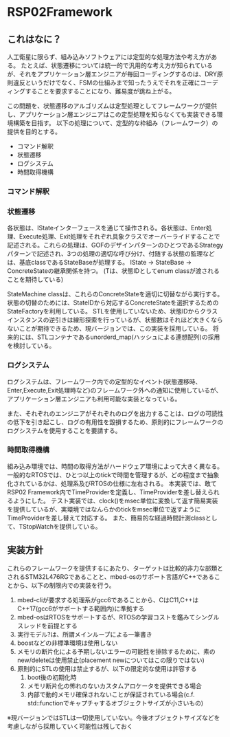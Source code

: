 # RSP02Framework

## これはなに？

人工衛星に限らず、組み込みソフトウェアには定型的な処理方法や考え方がある。
たとえば、状態遷移については統一的で汎用的な考え方が知られているが、それをアプリケーション層エンジニアが毎回コーディングするのは、DRY原則違反というだけでなく、FSMの仕組みまで知ったうえでそれを正確にコーディングすることを要求することになり、難易度が跳ね上がる。

この問題を、状態遷移のアルゴリズムは定型処理としてフレームワークが提供し、アプリケーション層エンジニアはこの定型処理を知らなくても実装できる環境構築を目指す。
以下の処理について、定型的な枠組み（フレームワーク）の提供を目的とする。

* コマンド解釈
* 状態遷移
* ログシステム
* 時間取得機構
### コマンド解釈
### 状態遷移
各状態は、IState<T>インターフェースを通じて操作される。各状態は、Enter処理、Execute処理、Exit処理をそれぞれ具象クラスでオーバーライドすることで記述される。これらの処理は、GOFのデザインパターンのひとつであるStrategyパターンで記述され、3つの処理の適切な呼び分け、付随する状態の監理などは、基底classであるStateBase<T>が処理する。
IState<T> -> StateBase<T> -> ConcreteStateの継承関係を持つ。
(Tは、状態IDとしてenum classが渡されることを期待している)

StateMachine classは、これらのConcreteStateを適切に切替ながら実行する。状態の切替のためには、StateIDから対応するConcreteStateを選択するためのStateFactory<T>を利用している。
STLを使用していないため、状態IDからクラスインスタンスの逆引きは線形探索を行っているが、状態数はそれほど大きくならないことが期待できるため、現バージョンでは、この実装を採用している。
将来的には、STLコンテナであるunorderd_map(ハッシュによる連想配列)の採用を検討している。

### ログシステム
ログシステムは、フレームワーク内での定型的なイベント(状態遷移時、Enter,Execute,Exit処理時など)のフレームワーク外への通知に使用しているが、アプリケーション層エンジニアも利用可能な実装となっている。

また、それぞれのエンジニアがそれぞれのログを出力することは、ログの可読性の低下を引き起こし、ログの有用性を毀損するため、原則的にフレームワークのログシステムを使用することを要請する。

### 時間取得機構
組み込み環境では、時間の取得方法がハードウェア環境によって大きく異なる。一般的なRTOSでは、ひとつ以上のtickで時間を管理するが、どの程度まで抽象化されているかは、処理系及びRTOSの仕様に左右される。
本実装では、敢てRSP02 Framework内でTimeProviderを定義し、TimeProviderを差し替えられるようにした。
テスト実装では、clock()をmsec単位に変換して返す簡易実装を提供しているが、実環境ではなんらかのtickをmsec単位で返すようにTimeProviderを差し替えて対応する。
また、簡易的な経過時間計測classとして、TStopWatchを提供している。

## 実装方針

これらのフレームワークを提供するにあたり、ターゲットは比較的非力な部類とされるSTM32L476RGであることと、mbed-osのサポート言語がC++であることから、以下の制限内での実装を行う。

1. mbed-cliが要求する処理系がgcc6であることから、CはC11,C++はC++17(gcc6がサポートする範囲内)に準拠する
1. mbed-osはRTOSをサポートするが、RTOSの学習コストを鑑みてシングルスレッドを前提とする
1. 実行モデル?は、所謂メインループによる一筆書き
1. boostなどの非標準環境は使用しない
1. メモリの断片化による予期しないエラーの可能性を排除するために、素のnew/deleteは使用禁止(placement newについてはこの限りではない)
1. 原則的にSTLの使用は禁止するが、以下の限定的な使用は許容する
	1. boot後の初期化時
 	1. メモリ断片化の怖れのないカスタムアロケータを提供できる場合
 	1. 内部で動的メモリ確保されないことが保証されている場合(c.f. std::functionでキャプチャするオブジェクトサイズが小さいもの)

※現バージョンではSTLは一切使用していない。今後オブジェクトサイズなどを考慮しながら採用していく可能性は残しておく
